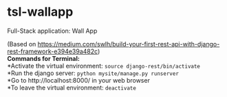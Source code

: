 # tsl-wallapp
Full-Stack application: Wall App

(Based on https://medium.com/swlh/build-your-first-rest-api-with-django-rest-framework-e394e39a482c) \
**Commands for Terminal:**\
*Activate the virtual environment: `source django-rest/bin/activate`\
*Run the django server: `python mysite/manage.py runserver`\
*Go to http://localhost:8000/ in your web browser\
*To leave the virtual environment: `deactivate`
